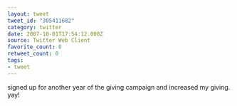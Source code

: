```yaml
---
layout: tweet
tweet_id: "305411682"
category: twitter
date: 2007-10-01T17:54:12.000Z
source: Twitter Web Client
favorite_count: 0
retweet_count: 0
tags:
- tweet
---
```


signed up for another year of the giving campaign and increased my giving. yay!
